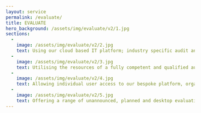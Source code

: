 ```yaml
---
layout: service
permalink: /evaluate/
title: EVALUATE
hero_background: /assets/img/evaluate/v2/1.jpg
sections:
  -
    image: /assets/img/evaluate/v2/2.jpg
    text: Using our cloud based IT platform; industry specific audit and inspection programmes can be introduced with all of the audit results, non-compliances or areas of concern detailed within the system.  Our simple and configurable audit capture process ensures that our team can conduct their work regardless of the location of the audits or inspections.
  -
    image: /assets/img/evaluate/v2/3.jpg
    text: Utilising the resources of a fully competent and qualified audit team, BRS Assured can be your trusted partner in Risk Control.  The tailored onsite inspection and auditing services capture the behaviours and working practices of your organisation to ensure full compliance with the initial stage of the programme.  The audit and inspection programme can be completely configurable to ensure the organisational needs are met and that business can be completed as usual, without any costly interference.
  -
    image: /assets/img/evaluate/v2/4.jpg
    text: Allowing individual user access to our bespoke platform, organisations can not only benefit from an independent auditing and inspection programme; but also integrate the service as part of their own internal inspection and audit programmes.  Providing Real-time risk information on a single platform.
  -
    image: /assets/img/evaluate/v2/5.jpg
    text: Offering a range of unannounced, planned and desktop evaluations; organisations can rest assured that the risk controls are being evaluated in a consistent and professional manner.
---
```

